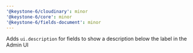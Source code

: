 ```yaml
---
'@keystone-6/cloudinary': minor
'@keystone-6/core': minor
'@keystone-6/fields-document': minor
---
```


Adds `ui.description` for fields to show a description below the label in the Admin UI
